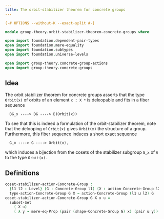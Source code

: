 ```yaml
---
title: The orbit-stabilizer theorem for concrete groups
---
```


```agda
{-# OPTIONS --without-K --exact-split #-}

module group-theory.orbit-stabilizer-theorem-concrete-groups where

open import foundation.dependent-pair-types
open import foundation.mere-equality
open import foundation.subtypes
open import foundation.universe-levels

open import group-theory.concrete-group-actions
open import group-theory.concrete-groups
```

## Idea

The orbit stabilizer theorem for concrete groups asserts that the type `Orbit(x)` of orbits of an element `x : X *` is deloopable and fits in a fiber sequence

```md
  BG_x ----> BG ----> B(Orbit(x))
```

To see that this is indeed a formulation of the orbit-stabilizer theorem, note that the delooping of `Orbit(x)` gives `Orbit(x)` the structure of a group. Furthermore, this fiber sequence induces a short exact sequence

```md
  G_x ----> G ----> Orbit(x),
```

which induces a bijection from the cosets of the stabilizer subgroup `G_x` of `G` to the type `Orbit(x)`.

## Definitions

```agda
coset-stabilizer-action-Concrete-Group :
  {l1 l2 : Level} (G : Concrete-Group l1) (X : action-Concrete-Group l2 G) →
  type-action-Concrete-Group G X → action-Concrete-Group (l1 ⊔ l2) G
coset-stabilizer-action-Concrete-Group G X x u =
  subset-Set
    ( X u)
    ( λ y → mere-eq-Prop (pair (shape-Concrete-Group G) x) (pair u y))
```
